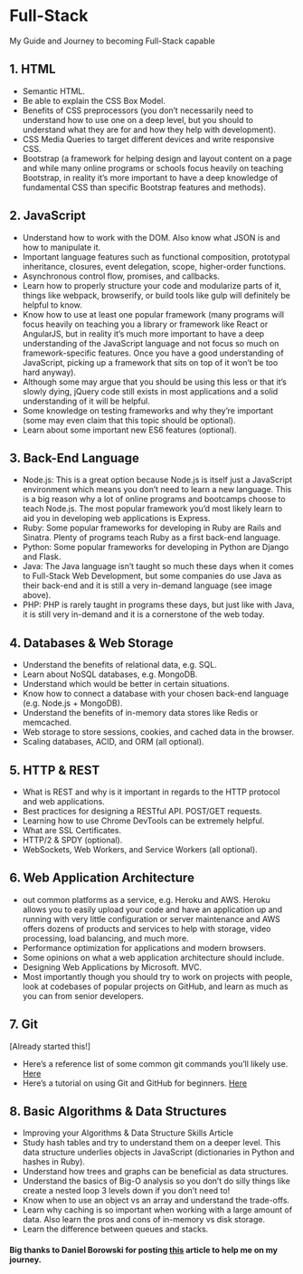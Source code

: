 # Full-Stack
My Guide and Journey to becoming Full-Stack capable 

<h2>1. HTML</h2>
<UL>
<LI>Semantic HTML.
<LI>Be able to explain the CSS Box Model.
<LI>Benefits of CSS preprocessors (you don’t necessarily need to understand how to use one on a deep level, but you should to understand what they are for and how they help with development).
<LI>CSS Media Queries to target different devices and write responsive CSS.
<LI>Bootstrap (a framework for helping design and layout content on a page and while many online programs or schools focus heavily on teaching Bootstrap, in reality it’s more important to have a deep knowledge of fundamental CSS than specific Bootstrap features and methods).
</UL>
  <h2>2. JavaScript</h2>
  <UL>
<LI>Understand how to work with the DOM. Also know what JSON is and how to manipulate it.
<LI>Important language features such as functional composition, prototypal inheritance, closures, event delegation, scope, higher-order functions.
<LI>Asynchronous control flow, promises, and callbacks.
<LI>Learn how to properly structure your code and modularize parts of it, things like webpack, browserify, or build tools like gulp will definitely be helpful to know.
<LI>Know how to use at least one popular framework (many programs will focus heavily on teaching you a library or framework like React or AngularJS, but in reality it’s much more important to have a deep understanding of the JavaScript language and not focus so much on framework-specific features. Once you have a good understanding of JavaScript, picking up a framework that sits on top of it won’t be too hard anyway).
<LI>Although some may argue that you should be using this less or that it’s slowly dying, jQuery code still exists in most applications and a solid understanding of it will be helpful.
<LI>Some knowledge on testing frameworks and why they’re important (some may even claim that this topic should be optional).
<LI>Learn about some important new ES6 features (optional).
  </UL>
<h2>3. Back-End Language</h2> 
<UL>
<LI>Node.js: This is a great option because Node.js is itself just a JavaScript environment which means you don’t need to learn a new language. This is a big reason why a lot of online programs and bootcamps choose to teach Node.js. The most popular framework you’d most likely learn to aid you in developing web applications is Express.
<LI>Ruby: Some popular frameworks for developing in Ruby are Rails and Sinatra. Plenty of programs teach Ruby as a first back-end language.
<LI>Python: Some popular frameworks for developing in Python are Django and Flask.
<LI>Java: The Java language isn’t taught so much these days when it comes to Full-Stack Web Development, but some companies do use Java as their back-end and it is still a very in-demand language (see image above).
<LI>PHP: PHP is rarely taught in programs these days, but just like with Java, it is still very in-demand and it is a cornerstone of the web today.
  </UL>

<h2>4. Databases & Web Storage </h2>

<UL>
<LI>Understand the benefits of relational data, e.g. SQL.
<LI>Learn about NoSQL databases, e.g. MongoDB.
<LI>Understand which would be better in certain situations.
<LI>Know how to connect a database with your chosen back-end language (e.g. Node.js + MongoDB).
<LI>Understand the benefits of in-memory data stores like Redis or memcached.
<LI>Web storage to store sessions, cookies, and cached data in the browser.
<LI>Scaling databases, ACID, and ORM (all optional).  
</UL>

<h2>5. HTTP & REST </h2>

<UL>
<LI>What is REST and why is it important in regards to the HTTP protocol and web applications.
<LI>Best practices for designing a RESTful API. POST/GET requests.
<LI>Learning how to use Chrome DevTools can be extremely helpful.
<LI>What are SSL Certificates.
<LI>HTTP/2 & SPDY (optional).
<LI>WebSockets, Web Workers, and Service Workers (all optional).

</UL>

<h2>6. Web Application Architecture </h2>

<UL>
<LI>out common platforms as a service, e.g. Heroku and AWS. Heroku allows you to easily upload your code and have an application up and running with very little configuration or server maintenance and AWS offers dozens of products and services to help with storage, video processing, load balancing, and much more.
<LI>Performance optimization for applications and modern browsers.
<LI>Some opinions on what a web application architecture should include.
<LI>Designing Web Applications by Microsoft.
MVC.
<LI>Most importantly though you should try to work on projects with people, look at codebases of popular projects on GitHub, and learn as much as you can from senior developers.
  
 </UL>


<h2>7. Git </h2>
[Already started this!]

<UL>
<LI>Here’s a reference list of some common git commands you’ll likely use. <a href=""https://git-scm.com/docs>Here</a>
<LI>Here’s a tutorial on using Git and GitHub for beginners. <a href="http://product.hubspot.com/blog/git-and-github-tutorial-for-beginners">Here</a>
</UL>
  
<h2>8. Basic Algorithms & Data Structures</h2>
<UL>
<LI>Improving your Algorithms & Data Structure Skills Article
<LI>Study hash tables and try to understand them on a deeper level. This data structure underlies objects in JavaScript (dictionaries in Python and hashes in Ruby).
<LI>Understand how trees and graphs can be beneficial as data structures.
<LI>Understand the basics of Big-O analysis so you don’t do silly things like create a nested loop 3 levels down if you don’t need to!
<LI>Know when to use an object vs an array and understand the trade-offs.
<LI>Learn why caching is so important when working with a large amount of data. Also learn the pros and cons of in-memory vs disk storage.
<LI>Learn the difference between queues and stacks.
  </UL>

<h4>Big thanks to Daniel Borowski for posting <a href="https://medium.com/coderbyte/a-guide-to-becoming-a-full-stack-developer-in-2017-5c3c08a1600c">this</a> article to help me on my journey.</h4>
